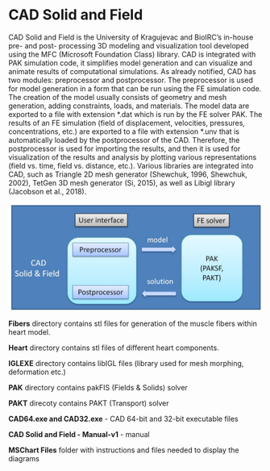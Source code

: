 # CAD Solid and Field
CAD Solid and Field is the University of Kragujevac and BioIRC’s in-house pre- and post- processing 3D modeling and visualization tool developed using the MFC (Microsoft Foundation Class) library. 
CAD is integrated with PAK simulation code, it simplifies model generation and can visualize and animate results of computational simulations. As already notified, CAD has two modules: preprocessor and postprocessor.
The preprocessor is used for model generation in a form that can be run using the FE simulation code. The creation of the model usually consists of geometry and mesh generation, adding constraints, loads, and materials. 
The model data are exported to a file with extension *.dat which is run by the FE solver PAK. The results of an FE simulation (field of displacement, velocities, pressures, concentrations, etc.) are exported to a file with extension *.unv that is automatically loaded
by the postprocessor of the CAD. Therefore, the postprocessor is used for importing the results, and then it is used for visualization of the results and analysis by plotting various representations (field vs. time, field vs. distance, etc.). 
Various libraries are integrated into CAD, such as Triangle 2D mesh generator (Shewchuk, 1996, Shewchuk, 2002), TetGen 3D mesh generator (Si, 2015), as well as Libigl library (Jacobson et al., 2018).

![alt text](https://github.com/miljanmilos/CAD-Solid-Field/blob/master/img.jpg?raw=true)

**Fibers** directory contains stl files for generation of the muscle fibers within heart model.  
  
**Heart** directory contains stl files of different heart components.  
  
**IGLEXE** directory contains libIGL files (library used for mesh morphing, deformation etc.)  
  
**PAK** directory contains pakFIS (Fields & Solids) solver  
  
**PAKT** direcoty contains PAKT (Transport) solver  
  
**CAD64.exe and CAD32.exe** - CAD 64-bit and 32-bit executable files   
  
**CAD Solid and Field - Manual-v1** - manual  

**MSChart Files**  folder with instructions and files needed to display the diagrams 
